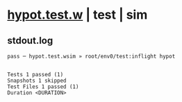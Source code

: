 # [hypot.test.w](../../../../../../examples/tests/sdk_tests/math/hypot.test.w) | test | sim

## stdout.log
```log
pass ─ hypot.test.wsim » root/env0/test:inflight hypot
 
 
Tests 1 passed (1)
Snapshots 1 skipped
Test Files 1 passed (1)
Duration <DURATION>
```

